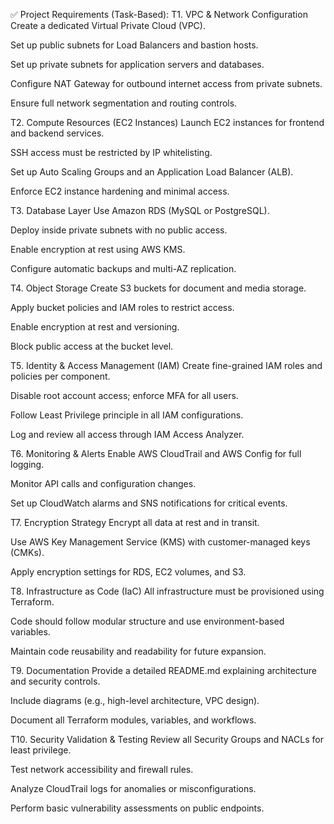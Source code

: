 
✅ Project Requirements (Task-Based):
T1. VPC & Network Configuration
Create a dedicated Virtual Private Cloud (VPC).

Set up public subnets for Load Balancers and bastion hosts.

Set up private subnets for application servers and databases.

Configure NAT Gateway for outbound internet access from private subnets.

Ensure full network segmentation and routing controls.

T2. Compute Resources (EC2 Instances)
Launch EC2 instances for frontend and backend services.

SSH access must be restricted by IP whitelisting.

Set up Auto Scaling Groups and an Application Load Balancer (ALB).

Enforce EC2 instance hardening and minimal access.

T3. Database Layer
Use Amazon RDS (MySQL or PostgreSQL).

Deploy inside private subnets with no public access.

Enable encryption at rest using AWS KMS.

Configure automatic backups and multi-AZ replication.

T4. Object Storage
Create S3 buckets for document and media storage.

Apply bucket policies and IAM roles to restrict access.

Enable encryption at rest and versioning.

Block public access at the bucket level.

T5. Identity & Access Management (IAM)
Create fine-grained IAM roles and policies per component.

Disable root account access; enforce MFA for all users.

Follow Least Privilege principle in all IAM configurations.

Log and review all access through IAM Access Analyzer.

T6. Monitoring & Alerts
Enable AWS CloudTrail and AWS Config for full logging.

Monitor API calls and configuration changes.

Set up CloudWatch alarms and SNS notifications for critical events.

T7. Encryption Strategy
Encrypt all data at rest and in transit.

Use AWS Key Management Service (KMS) with customer-managed keys (CMKs).

Apply encryption settings for RDS, EC2 volumes, and S3.

T8. Infrastructure as Code (IaC)
All infrastructure must be provisioned using Terraform.

Code should follow modular structure and use environment-based variables.

Maintain code reusability and readability for future expansion.

T9. Documentation
Provide a detailed README.md explaining architecture and security controls.

Include diagrams (e.g., high-level architecture, VPC design).

Document all Terraform modules, variables, and workflows.

T10. Security Validation & Testing
Review all Security Groups and NACLs for least privilege.

Test network accessibility and firewall rules.

Analyze CloudTrail logs for anomalies or misconfigurations.

Perform basic vulnerability assessments on public endpoints.

